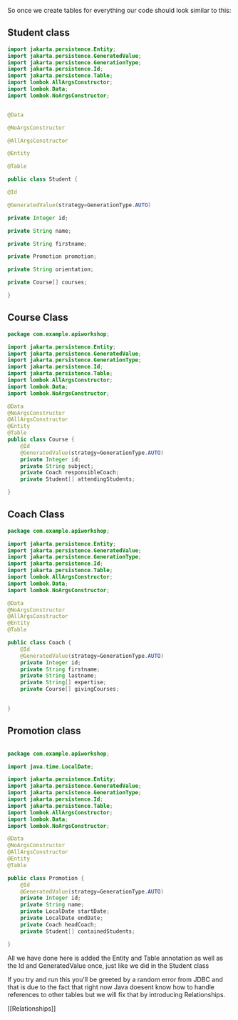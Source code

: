 So once we create tables for everything our code should look similar to this:

## Student class

```Java
import jakarta.persistence.Entity;
import jakarta.persistence.GeneratedValue;
import jakarta.persistence.GenerationType;
import jakarta.persistence.Id;
import jakarta.persistence.Table;
import lombok.AllArgsConstructor;
import lombok.Data;
import lombok.NoArgsConstructor;


@Data

@NoArgsConstructor

@AllArgsConstructor

@Entity

@Table

public class Student {

@Id

@GeneratedValue(strategy=GenerationType.AUTO)

private Integer id;

private String name;

private String firstname;

private Promotion promotion;

private String orientation;

private Course[] courses;

}
```

## Course Class

```Java
package com.example.apiworkshop;

import jakarta.persistence.Entity;
import jakarta.persistence.GeneratedValue;
import jakarta.persistence.GenerationType;
import jakarta.persistence.Id;
import jakarta.persistence.Table;
import lombok.AllArgsConstructor;
import lombok.Data;
import lombok.NoArgsConstructor;

@Data
@NoArgsConstructor
@AllArgsConstructor
@Entity
@Table
public class Course {
	@Id
	@GeneratedValue(strategy=GenerationType.AUTO)
	private Integer id;
	private String subject;
	private Coach responsibleCoach;
	private Student[] attendingStudents;

}

```

## Coach Class

```Java
package com.example.apiworkshop;

import jakarta.persistence.Entity;
import jakarta.persistence.GeneratedValue;
import jakarta.persistence.GenerationType;
import jakarta.persistence.Id;
import jakarta.persistence.Table;
import lombok.AllArgsConstructor;
import lombok.Data;
import lombok.NoArgsConstructor;

@Data
@NoArgsConstructor
@AllArgsConstructor
@Entity
@Table

public class Coach {
	@Id
	@GeneratedValue(strategy=GenerationType.AUTO)
	private Integer id;
	private String firstname;
	private String lastname;
	private String[] expertise;
	private Course[] givingCourses;
	

}

```


## Promotion class

```Java

package com.example.apiworkshop;

import java.time.LocalDate;

import jakarta.persistence.Entity;
import jakarta.persistence.GeneratedValue;
import jakarta.persistence.GenerationType;
import jakarta.persistence.Id;
import jakarta.persistence.Table;
import lombok.AllArgsConstructor;
import lombok.Data;
import lombok.NoArgsConstructor;

@Data
@NoArgsConstructor
@AllArgsConstructor
@Entity
@Table

public class Promotion {
	@Id
	@GeneratedValue(strategy=GenerationType.AUTO)
	private Integer id;
	private String name;
	private LocalDate startDate;
	private LocalDate endDate;
	private Coach headCoach;
	private Student[] containedStudents;

}

```

All we have done here is added the Entity and Table annotation as well as the Id and GeneratedValue once, just like we did in the Student class

If you try and run this you'll be greeted by a random error from JDBC and that is due to the fact that right now Java doesent know how to handle references to other tables but we will fix that by introducing Relationships.

[[Relationships]]